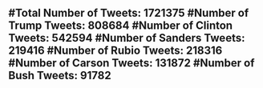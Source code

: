 #Total Number of Tweets: 1721375 
#Number of Trump Tweets: 808684
#Number of Clinton Tweets: 542594
#Number of Sanders Tweets: 219416
#Number of Rubio Tweets: 218316
#Number of Carson Tweets: 131872
#Number of Bush Tweets: 91782
---
